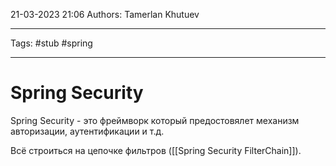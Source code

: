 21-03-2023
21:06
Authors: Tamerlan Khutuev
***
Tags: #stub #spring 
***
# Spring Security

Spring Security - это фреймворк который предостовялет механизм авторизации, аутентификации и т.д. 

Всё строиться на цепочке фильтров ([[Spring Security FilterChain]]).

